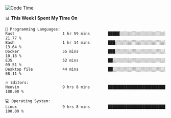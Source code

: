 <!-- [![Top Langs](https://github-readme-stats.vercel.app/api/top-langs/?username=gagahsyuja&theme=dracula&hide_border=true&border_radius=7)](https://github.com/anuraghazra/github-readme-stats) -->

<!--START_SECTION:waka-->
![Code Time](http://img.shields.io/badge/Code%20Time-751%20hrs%2014%20mins-blue)

📊 **This Week I Spent My Time On** 

```text
💬 Programming Languages: 
Rust                     1 hr 59 mins        █████░░░░░░░░░░░░░░░░░░░░   21.77 % 
Bash                     1 hr 14 mins        ███░░░░░░░░░░░░░░░░░░░░░░   13.64 % 
Docker                   55 mins             ███░░░░░░░░░░░░░░░░░░░░░░   10.18 % 
EJS                      52 mins             ██░░░░░░░░░░░░░░░░░░░░░░░   09.51 % 
Desktop file             44 mins             ██░░░░░░░░░░░░░░░░░░░░░░░   08.11 % 

🔥 Editors: 
Neovim                   9 hrs 8 mins        █████████████████████████   100.00 % 

💻 Operating System: 
Linux                    9 hrs 8 mins        █████████████████████████   100.00 % 
```


<!--END_SECTION:waka-->
